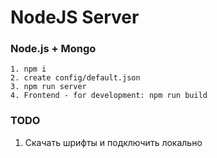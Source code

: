 # NodeJS Server
### Node.js + Mongo

```
1. npm i
2. create config/default.json
3. npm run server
4. Frontend - for development: npm run build
```

### TODO
1. Скачать шрифты и подключить локально